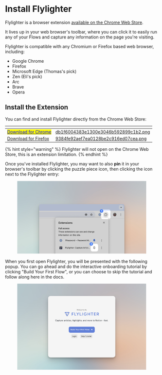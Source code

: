 # Install Flylighter

Flylighter is a browser extension [available on the Chrome Web Store](https://chromewebstore.google.com/u/6/detail/flylighter/dlmdffmkcggiicjbfnjcnikkpahgplmd).&#x20;

It lives up in your web browser's toolbar, where you can click it to easily run any of your Flows and capture any information on the page you're visiting.

Flylighter is compatible with any Chromium or Firefox based web browser, including:

* Google Chrome
* Firefox
* Microsoft Edge (Thomas's pick)
* Zen (Eli's pick)
* Arc
* Brave
* Opera

## Install the Extension

You can find and install Flylighter directly from the Chrome Web Store:

<table data-card-size="large" data-column-title-hidden data-view="cards"><thead><tr><th></th><th data-hidden data-card-cover data-type="files"></th></tr></thead><tbody><tr><td>                      <a href="https://chromewebstore.google.com/u/6/detail/flylighter-capture-articl/dlmdffmkcggiicjbfnjcnikkpahgplmd"><mark style="color:blue;">Download for Chrome</mark></a></td><td><a href="../.gitbook/assets/db1f6004383e1300e3046b592899c1b2.png">db1f6004383e1300e3046b592899c1b2.png</a></td></tr><tr><td>                      <a href="https://addons.mozilla.org/en-US/firefox/addon/flylighter-beta/">Download for Firefox</a></td><td><a href="../.gitbook/assets/9384fe92aef7ea0128be2c916ed07cea.png">9384fe92aef7ea0128be2c916ed07cea.png</a></td></tr></tbody></table>

{% hint style="warning" %}
Flylighter will not open on the Chrome Web Store, this is an extension limitation.&#x20;
{% endhint %}

Once you've installed Flylighter, you may want to also **pin** it in your browser's toolbar by clicking the puzzle piece icon, then clicking the icon next to the Flylighter entry:

<figure><img src="../.gitbook/assets/CleanShot 2025-01-30 at 08.42.05.png" alt=""><figcaption></figcaption></figure>

When you first open Flylighter, you will be presented with the following popup. You can go ahead and do the interactive onboarding tutorial by clicking "Build Your First Flow", or you can choose to skip the tutorial and follow along here in the docs.

<figure><img src="../.gitbook/assets/CleanShot 2025-01-30 at 08.36.59 (1).png" alt=""><figcaption></figcaption></figure>
